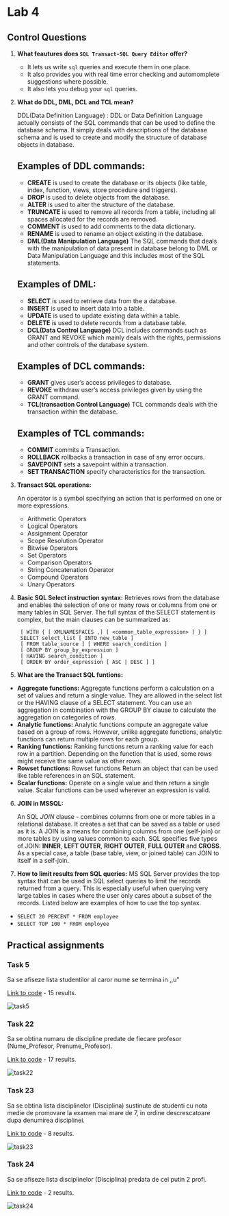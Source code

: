 # Lab 4

## Control Questions
1. **What feautures does `SQL Transact-SQL Query Editor` offer?**
	* It lets us write `sql` queries and execute them in one place.
	* It also provides you with real time error checking and automomplete suggestions where possible.
	* It also lets you debug your `sql` queries.
2. **What do DDL, DML, DCL and TCL mean?**

	DDL(Data Definition Language) : DDL or Data Definition Language actually consists of the SQL commands that can be used to define the database schema. It simply deals with descriptions of the database schema and is used to create and modify the structure of database objects in database.

	## Examples of DDL commands:
	* **CREATE** is used to create the database or its objects (like table, index, function, views, store procedure and triggers).
	* **DROP**  is used to delete objects from the database.
	* **ALTER** is used to alter the structure of the database.
	* **TRUNCATE** is used to remove all records from a table, including all spaces allocated for the records are removed.
	* **COMMENT** is used to add comments to the data dictionary.
	* **RENAME** is used to rename an object existing in the database.
	* **DML(Data Manipulation Language)** The SQL commands that deals with the manipulation of data present in database belong to DML or Data Manipulation Language and this includes most of the SQL statements.

	## Examples of DML:
	* **SELECT** is used to retrieve data from the a database.
	* **INSERT** is used to insert data into a table.
	* **UPDATE** is used to update existing data within a table.
	* **DELETE** is used to delete records from a database table.
	* **DCL(Data Control Language)** DCL includes commands such as GRANT and REVOKE which mainly deals with the rights, permissions and other controls of the database system.

	## Examples of DCL commands:

	* **GRANT** gives user’s access privileges to database.
	* **REVOKE** withdraw user’s access privileges given by using the GRANT command.
	* **TCL(transaction Control Language)** TCL commands deals with the transaction within the database.

	## Examples of TCL commands:

	* **COMMIT** commits a Transaction.
	* **ROLLBACK** rollbacks a transaction in case of any error occurs.
	* **SAVEPOINT** sets a savepoint within a transaction.
	* **SET TRANSACTION** specify characteristics for the transaction.

3. **Transact SQL operations:**

    An operator is a symbol specifying an action that is performed on one or more expressions.
    - Arithmetic Operators
    - Logical Operators
    - Assignment Operator
    - Scope Resolution Operator
    - Bitwise Operators
    - Set Operators
    - Comparison Operators
    - String Concatenation Operator
    - Compound Operators
    - Unary Operators

4. **Basic SQL Select instruction syntax:**
    Retrieves rows from the database and enables the selection of one or many rows or columns from one or many tables in SQL Server. The full syntax of the SELECT statement is complex, but the main clauses can be summarized as:


        [ WITH { [ XMLNAMESPACES ,] [ <common_table_expression> ] } ]  
        SELECT select_list [ INTO new_table ]  
        [ FROM table_source ] [ WHERE search_condition ]  
        [ GROUP BY group_by_expression ]  
        [ HAVING search_condition ]  
        [ ORDER BY order_expression [ ASC | DESC ] ]  

5. **What are the Transact SQL funtions:**
  - **Aggregate functions:** Aggregate functions perform a calculation on a set of values and return a single value. They are allowed in the select list or the HAVING clause of a SELECT statement. You can use an aggregation in combination with the GROUP BY clause to calculate the aggregation on categories of rows.
  - **Analytic functions:** Analytic functions compute an aggregate value based on a group of rows. However, unlike aggregate functions, analytic functions can return multiple rows for each group.
  - **Ranking functions:** Ranking functions return a ranking value for each row in a partition. Depending on the function that is used, some rows might receive the same value as other rows.
  - **Rowset functions:** Rowset functions Return an object that can be used like table references in an SQL statement.
  - **Scalar functions:** Operate on a single value and then return a single value. Scalar functions can be used wherever an expression is valid.

6. **JOIN in MSSQL:**

   An SQL *JOIN* clause - combines columns from one or more tables in a relational database. It creates a set that can be saved as a table or used as it is. A JOIN is a means for combining columns from one (self-join) or more tables by using values common to each.
   SQL specifies five types of JOIN: **INNER**, **LEFT OUTER**, **RIGHT OUTER**, **FULL OUTER** and **CROSS**. As a special case, a table (base table, view, or joined table) can JOIN to itself in a self-join.

7. **How to limit results from SQL queries:**
MS SQL Server provides the top syntax that can be used in SQL select queries to limit the records returned from a query. This is especially useful when querying very large tables in cases where the user only cares about a subset of the records. Listed below are examples of how to use the top syntax.
 - `SELECT 20 PERCENT * FROM employee`
 - `SELECT TOP 100 * FROM employee`

## Practical assignments
### Task 5
Sa se afiseze lista studentilor al caror nume se termina in ,,u"

[Link to code](./src/ex5.sql) - 15 results.

![task5](./imgs/task5.png)

### Task 22
Sa se obtina numaru de discipline predate de fiecare profesor (Nume_Profesor, Prenume_Profesor).

[Link to code](./src/ex22.sql) - 17 results.

![task22](./imgs/task22.png)

### Task 23
Sa se obtina lista disciplinelor (Disciplina) sustinute de studenti cu nota medie de promovare la examen mai mare de 7, in ordine descrescatoare dupa denumirea disciplinei.

[Link to code](./src/ex23.sql) - 8 results.

![task23](./imgs/task23.png)

### Task 24
Sa se afiseze lista disciplinelor (Disciplina) predata de cel putin 2 profi.

[Link to code](./src/ex24.sql) - 2 results.

![task24](./imgs/task24.png)
